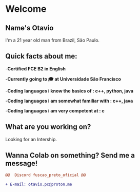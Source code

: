 # Welcome

## Name's **Otavio**

I'm a 21 year old man from Brazil, São Paulo. 

## Quick facts about me:

-__Certified FCE B2 in English__

-__Currently going to 🎓 at Universidade São Francisco__

-__Coding languages i know the basics of : c++, python, java__

-__Coding languages i am somewhat familiar with : c++, java__

-__Coding languages i am very competent at : c__
## What are you working on?

Looking for an Intership.

## Wanna Colab on something? Send me a message!

```diff
@@  Discord fuscao_preto_oficial @@

+ E-mail: otavio.pc@proton.me
```
